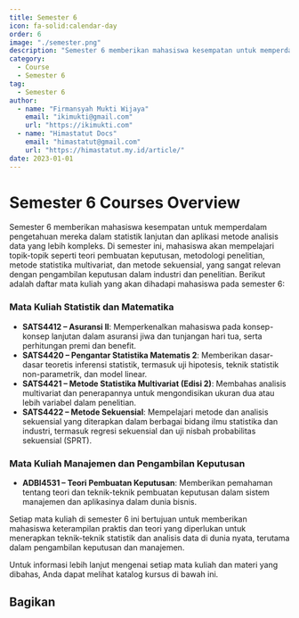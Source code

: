 ```yaml
--- 
title: Semester 6
icon: fa-solid:calendar-day
order: 6
image: "./semester.png"
description: "Semester 6 memberikan mahasiswa kesempatan untuk memperdalam pengetahuan mereka dalam statistik lanjutan dan aplikasi metode analisis data yang lebih kompleks. Di semester ini, mahasiswa akan mempelajari topik-topik seperti teori pembuatan keputusan, metodologi penelitian, metode statistika multivariat, dan metode sekuensial, yang sangat relevan dengan pengambilan keputusan dalam industri dan penelitian."
category:
  - Course
  - Semester 6
tag:
  - Semester 6
author:
  - name: "Firmansyah Mukti Wijaya"
    email: "ikimukti@gmail.com"
    url: "https://ikimukti.com"
  - name: "Himastatut Docs"
    email: "himastatut@gmail.com"
    url: "https://himastatut.my.id/article/"
date: 2023-01-01
--- 
```


# Semester 6 Courses Overview

Semester 6 memberikan mahasiswa kesempatan untuk memperdalam pengetahuan mereka dalam statistik lanjutan dan aplikasi metode analisis data yang lebih kompleks. Di semester ini, mahasiswa akan mempelajari topik-topik seperti teori pembuatan keputusan, metodologi penelitian, metode statistika multivariat, dan metode sekuensial, yang sangat relevan dengan pengambilan keputusan dalam industri dan penelitian. Berikut adalah daftar mata kuliah yang akan dihadapi mahasiswa pada semester 6:

### Mata Kuliah Statistik dan Matematika
- **SATS4412 – Asuransi II**: Memperkenalkan mahasiswa pada konsep-konsep lanjutan dalam asuransi jiwa dan tunjangan hari tua, serta perhitungan premi dan benefit.
- **SATS4420 – Pengantar Statistika Matematis 2**: Memberikan dasar-dasar teoretis inferensi statistik, termasuk uji hipotesis, teknik statistik non-parametrik, dan model linear.
- **SATS4421 – Metode Statistika Multivariat (Edisi 2)**: Membahas analisis multivariat dan penerapannya untuk mengondisikan ukuran dua atau lebih variabel dalam penelitian.
- **SATS4422 – Metode Sekuensial**: Mempelajari metode dan analisis sekuensial yang diterapkan dalam berbagai bidang ilmu statistika dan industri, termasuk regresi sekuensial dan uji nisbah probabilitas sekuensial (SPRT).

### Mata Kuliah Manajemen dan Pengambilan Keputusan
- **ADBI4531 – Teori Pembuatan Keputusan**: Memberikan pemahaman tentang teori dan teknik-teknik pembuatan keputusan dalam sistem manajemen dan aplikasinya dalam dunia bisnis.

Setiap mata kuliah di semester 6 ini bertujuan untuk memberikan mahasiswa keterampilan praktis dan teori yang diperlukan untuk menerapkan teknik-teknik statistik dan analisis data di dunia nyata, terutama dalam pengambilan keputusan dan manajemen.

Untuk informasi lebih lanjut mengenai setiap mata kuliah dan materi yang dibahas, Anda dapat melihat katalog kursus di bawah ini.

<Catalog />


## Bagikan
<Share colorful />
<GitContributors />
<GitChangelog />